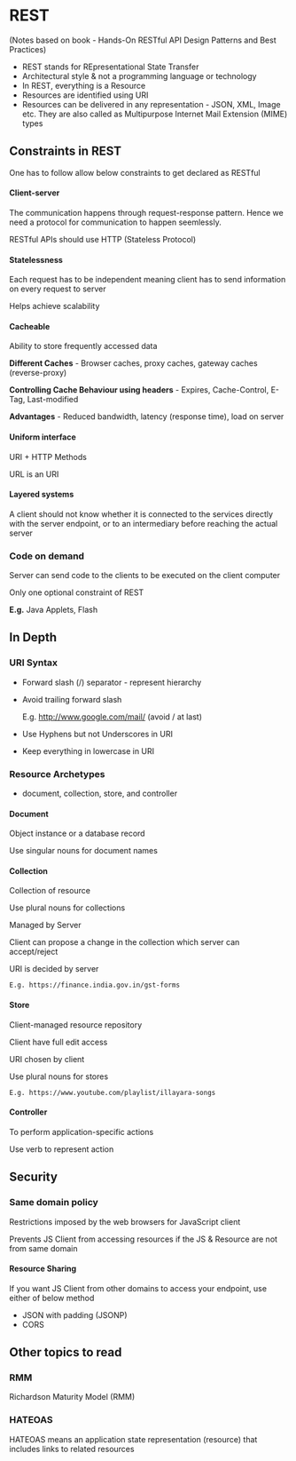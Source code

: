 # REST
(Notes based on book - Hands-On RESTful API Design Patterns and Best Practices)

* REST stands for REpresentational State Transfer
* Architectural style & not a programming language or technology
* In REST, everything is a Resource
* Resources are identified using URI
* Resources can be delivered in any representation - JSON, XML, Image etc. They are also called as Multipurpose Internet Mail Extension (MIME) types

## Constraints in REST

One has to follow allow below constraints to get declared as RESTful

#### Client-server
    
The communication happens through request-response pattern. Hence we need a protocol for communication to happen seemlessly.
    
RESTful APIs should use HTTP (Stateless Protocol)
    
#### Statelessness

Each request has to be independent meaning client has to send information on every request to server
   
Helps achieve scalability
    
#### Cacheable

Ability to store frequently accessed data
    
**Different Caches** - Browser caches, proxy caches, gateway caches (reverse-proxy)
    
**Controlling Cache Behaviour using headers** - Expires, Cache-Control, E-Tag, Last-modified

**Advantages** - Reduced bandwidth, latency (response time), load on server
    
#### Uniform interface

URI + HTTP Methods

URL is an URI

#### Layered systems

A client should not know whether it is connected to the services directly with the server endpoint, or to an intermediary before reaching the actual server

### Code on demand

Server can send code to the clients to be executed on the client computer

Only one optional constraint of REST

**E.g.** Java Applets, Flash

## In Depth

### URI Syntax

- Forward slash (/) separator - represent hierarchy
- Avoid trailing forward slash 
    
    E.g. http://www.google.com/mail/ (avoid / at last)
- Use Hyphens but not Underscores in URI
- Keep everything in lowercase in URI

### Resource Archetypes

- document, collection, store, and controller

#### Document
Object instance or a database record

Use singular nouns for document names

#### Collection
Collection of resource

Use plural nouns for collections

Managed by Server

Client can propose a change in the collection which server can accept/reject

URI is decided by server

```
E.g. https://finance.india.gov.in/gst-forms
```

#### Store
Client-managed resource repository

Client have full edit access

URI chosen by client

Use plural nouns for stores

```
E.g. https://www.youtube.com/playlist/illayara-songs
```

#### Controller
To perform application-specific actions

Use verb to represent action

## Security

### Same domain policy

Restrictions imposed by the web browsers for JavaScript client

Prevents JS Client from accessing resources if the JS & Resource are not from same domain

#### Resource Sharing
If you want JS Client from other domains to access your endpoint, use either of below method

- JSON with padding (JSONP)
- CORS

## Other topics to read

### RMM

Richardson Maturity Model (RMM)

### HATEOAS

HATEOAS means an application state representation (resource) that includes links to related resources

